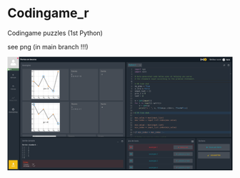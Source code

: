 # Codingame_r
Codingame puzzles (1st Python)

see png (in main branch !!!)

![img joined in ms file...](Condingame_Sample.png)
